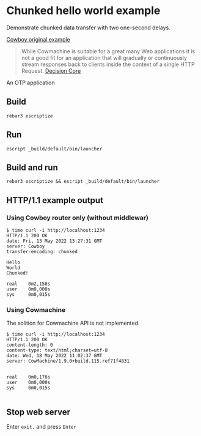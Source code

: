 # Chunked hello world example

Demonstrate chunked data transfer with two one-second delays.

[Cowboy original example](https://github.com/ninenines/cowboy/tree/master/examples/chunked_hello_world)

> While Cowmachine is suitable for a great many Web applications it is 
> not a good fit for an application that will gradually or continuously stream 
> responses back to clients inside the context of a single HTTP Request.
[Decision Core](https://github.com/zotonic/cowmachine/wiki/Mechanics#decision-core)

An OTP application

## Build

`rebar3 escriptize`

## Run

`escript _build/default/bin/launcher`
	
## Build and run

`rebar3 escriptize && escript _build/default/bin/launcher`	


## HTTP/1.1 example output

### Using Cowboy router only (without middlewar)

```
$ time curl -i http://localhost:1234
HTTP/1.1 200 OK
date: Fri, 13 May 2022 13:27:31 GMT
server: Cowboy
transfer-encoding: chunked

Hello
World
Chunked!

real    0m2,158s
user    0m0,000s
sys     0m0,015s
```

### Using Cowmachine

The solition for Cowmachine API is not implemented.

```
$ time curl -i http://localhost:1234
HTTP/1.1 200 OK
content-length: 0
content-type: text/html;charset=utf-8
date: Wed, 18 May 2022 11:02:37 GMT
server: CowMachine/1.9.0+build.115.ref71f4831


real    0m0,176s
user    0m0,000s
sys     0m0,015s


```

## Stop web server

Enter `exit.` and press `Enter`
